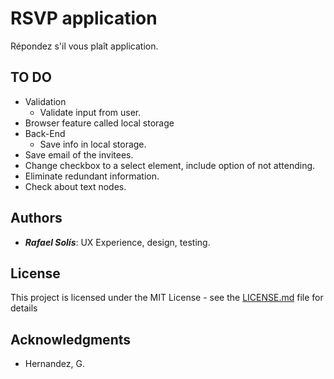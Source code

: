 ﻿# RSVP application

Répondez s'il vous plaît application. 

## TO DO
* Validation
    * Validate input from user. 
* Browser feature called local storage
* Back-End
    * Save info in local storage. 
* Save email of the invitees.  
* Change checkbox to a select element, include option of not attending. 
* Eliminate redundant information. 
* Check about text nodes. 





 ## Authors
 * ___Rafael Solís___: UX Experience, design, testing.

 ## License
 This project is licensed under the MIT License - see the [LICENSE.md](https://opensource.org/licenses/MIT) file for details

 ## Acknowledgments

* Hernandez, G. 